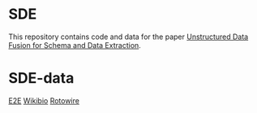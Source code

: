 # SDE

This repository contains code and data for the paper [Unstructured Data Fusion for Schema and Data Extraction](https://dl.acm.org/doi/10.1145/3654984).

# SDE-data
[E2E](https://drive.google.com/drive/folders/1y3CTIar6CoGiWRWatKzhm33FR98gQeKI?usp=sharing)
[Wikibio](https://drive.google.com/drive/folders/1Ak6HFovMSuM6wuR7I0S17I4irl52RUFr?usp=sharing)
[Rotowire](https://drive.google.com/drive/folders/1WyKAjWvvnoozbLVvJUN8aDNhJAHs14L_?usp=sharing)
